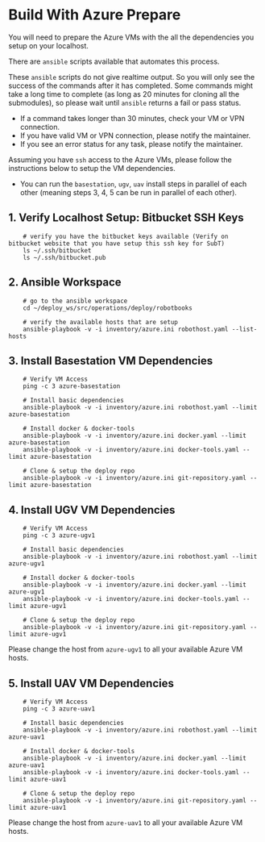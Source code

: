 # Build With Azure Prepare

You will need to prepare the Azure VMs with the all the dependencies you setup on your localhost.

There are `ansible` scripts available that automates this process. 

These `ansible` scripts do not give realtime output. So you will only see the success of the commands after it has completed. Some commands might take a long time to complete (as long as 20 minutes for cloning all the submodules), so please wait until `ansible` returns a fail or pass status. 
- If a command takes longer than 30 minutes, check your VM or VPN connection.
- If you have valid VM or VPN connection, please notify the maintainer.
- If you see an error status for any task, please notify the maintainer.

Assuming you have `ssh` access to the Azure VMs, please follow the instructions below to setup the VM dependencies.

- You can run the `basestation`, `ugv`, `uav` install steps in parallel of each other (meaning steps 3, 4, 5 can be run in parallel of each other).

## 1. Verify Localhost Setup: Bitbucket SSH Keys

        # verify you have the bitbucket keys available (Verify on bitbucket website that you have setup this ssh key for SubT)
        ls ~/.ssh/bitbucket
        ls ~/.ssh/bitbucket.pub


## 2. Ansible Workspace

        # go to the ansible workspace
        cd ~/deploy_ws/src/operations/deploy/robotbooks

        # verify the available hosts that are setup
        ansible-playbook -v -i inventory/azure.ini robothost.yaml --list-hosts
        

## 3. Install Basestation VM Dependencies
        
        # Verify VM Access
        ping -c 3 azure-basestation

        # Install basic dependencies
        ansible-playbook -v -i inventory/azure.ini robothost.yaml --limit azure-basestation

        # Install docker & docker-tools
        ansible-playbook -v -i inventory/azure.ini docker.yaml --limit azure-basestation
        ansible-playbook -v -i inventory/azure.ini docker-tools.yaml --limit azure-basestation

        # Clone & setup the deploy repo
        ansible-playbook -v -i inventory/azure.ini git-repository.yaml --limit azure-basestation

## 4. Install UGV VM Dependencies

        # Verify VM Access
        ping -c 3 azure-ugv1

        # Install basic dependencies
        ansible-playbook -v -i inventory/azure.ini robothost.yaml --limit azure-ugv1

        # Install docker & docker-tools
        ansible-playbook -v -i inventory/azure.ini docker.yaml --limit azure-ugv1
        ansible-playbook -v -i inventory/azure.ini docker-tools.yaml --limit azure-ugv1

        # Clone & setup the deploy repo
        ansible-playbook -v -i inventory/azure.ini git-repository.yaml --limit azure-ugv1

Please change the host from `azure-ugv1` to all your available Azure VM  hosts.

## 5. Install UAV VM Dependencies

        # Verify VM Access
        ping -c 3 azure-uav1

        # Install basic dependencies
        ansible-playbook -v -i inventory/azure.ini robothost.yaml --limit azure-uav1

        # Install docker & docker-tools
        ansible-playbook -v -i inventory/azure.ini docker.yaml --limit azure-uav1
        ansible-playbook -v -i inventory/azure.ini docker-tools.yaml --limit azure-uav1

        # Clone & setup the deploy repo
        ansible-playbook -v -i inventory/azure.ini git-repository.yaml --limit azure-uav1

Please change the host from `azure-uav1` to all your available Azure VM hosts.
